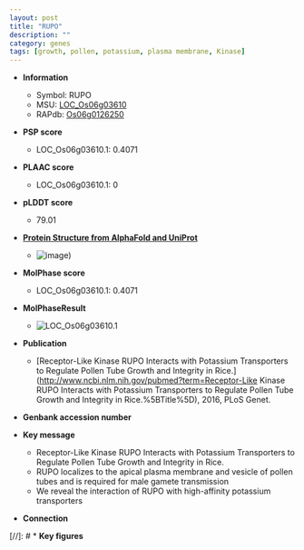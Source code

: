 ```yaml
---
layout: post
title: "RUPO"
description: ""
category: genes
tags: [growth, pollen, potassium, plasma membrane, Kinase]
---
```


* **Information**  
    + Symbol: RUPO  
    + MSU: [LOC_Os06g03610](http://rice.plantbiology.msu.edu/cgi-bin/ORF_infopage.cgi?orf=LOC_Os06g03610)  
    + RAPdb: [Os06g0126250](http://rapdb.dna.affrc.go.jp/viewer/gbrowse_details/irgsp1?name=Os06g0126250)  

* **PSP score**  
    + LOC_Os06g03610.1: 0.4071 

* **PLAAC score**  
    + LOC_Os06g03610.1: 0 

* **pLDDT score**
    + 79.01

* **[Protein Structure from AlphaFold and UniProt](https://www.uniprot.org/uniprotkb/Q8H651/entry#structure)**
    + ![image](https://ricepsp.github.io/images/Q8/AF-Q8H651-F1.png))

* **MolPhase score**
    + LOC_Os06g03610.1: 0.4071

* **MolPhaseResult**
    + ![LOC_Os06g03610.1](https://ricepsp.github.io/pictures/LOC_Os06g/LOC_Os06g03610.1.png)

* **Publication**  
    + [Receptor-Like Kinase RUPO Interacts with Potassium Transporters to Regulate Pollen Tube Growth and Integrity in Rice.](http://www.ncbi.nlm.nih.gov/pubmed?term=Receptor-Like Kinase RUPO Interacts with Potassium Transporters to Regulate Pollen Tube Growth and Integrity in Rice.%5BTitle%5D), 2016, PLoS Genet.

* **Genbank accession number**  

* **Key message**  
    + Receptor-Like Kinase RUPO Interacts with Potassium Transporters to Regulate Pollen Tube Growth and Integrity in Rice.
    + RUPO localizes to the apical plasma membrane and vesicle of pollen tubes and is required for male gamete transmission
    + We reveal the interaction of RUPO with high-affinity potassium transporters

* **Connection**  

[//]: # * **Key figures**  


